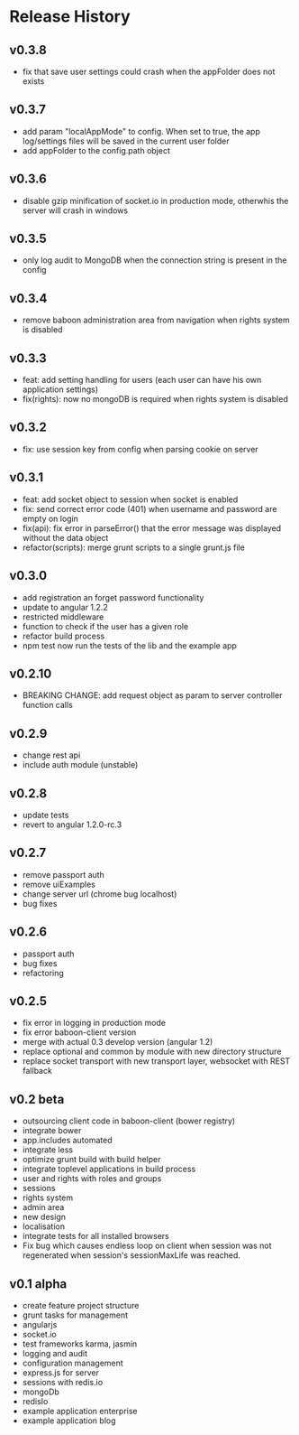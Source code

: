 # Release History
## v0.3.8
* fix that save user settings could crash when the appFolder does not exists

## v0.3.7
* add param "localAppMode" to config. When set to true, the app log/settings files will be saved in the current user folder
* add appFolder to the config.path object

## v0.3.6
* disable gzip minification of socket.io in production mode, otherwhis the server will crash in windows

## v0.3.5
* only log audit to MongoDB when the connection string is present in the config

## v0.3.4
* remove baboon administration area from navigation when rights system is disabled

## v0.3.3
* feat: add setting handling for users (each user can have his own application settings)
* fix(rights): now no mongoDB is required when rights system is disabled

## v0.3.2
* fix: use session key from config when parsing cookie on server

## v0.3.1
* feat: add socket object to session when socket is enabled
* fix: send correct error code (401) when username and password are empty on login
* fix(api): fix error in parseError() that the error message was displayed without the data object
* refactor(scripts): merge grunt scripts to a single grunt.js file

## v0.3.0
* add registration an forget password functionality
* update to angular 1.2.2
* restricted middleware
* function to check if the user has a given role
* refactor build process
* npm test now run the tests of the lib and the example app

## v0.2.10
* BREAKING CHANGE: add request object as param to server controller function calls

## v0.2.9
* change rest api
* include auth module (unstable)

## v0.2.8
* update tests
* revert to angular 1.2.0-rc.3

## v0.2.7
* remove passport auth
* remove uiExamples
* change server url (chrome bug localhost)
* bug fixes

## v0.2.6
* passport auth
* bug fixes
* refactoring

## v0.2.5
* fix error in logging in production mode
* fix error baboon-client version
* merge with actual 0.3 develop version (angular 1.2)
* replace optional and common by module with new directory structure
* replace socket transport with new transport layer, websocket with REST fallback

## v0.2 beta
* outsourcing client code in baboon-client (bower registry)
* integrate bower
* app.includes automated
* integrate less
* optimize grunt build with build helper
* integrate toplevel applications in build process
* user and rights with roles and groups
* sessions
* rights system
* admin area
* new design
* localisation
* integrate tests for all installed browsers
* Fix bug which causes endless loop on client when session was not regenerated when session's sessionMaxLife was reached.

## v0.1 alpha
* create feature project structure
* grunt tasks for management
* angularjs
* socket.io
* test frameworks karma, jasmin
* logging and audit
* configuration management
* express.js for server
* sessions with redis.io
* mongoDb
* redisIo
* example application enterprise
* example application blog